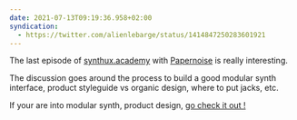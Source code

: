 ```yaml
---
date: 2021-07-13T09:19:36.958+02:00
syndication:
  - https://twitter.com/alienlebarge/status/1414847250283601921
---
```

The last episode of [synthux.academy](https://www.synthux.academy) with [Papernoise](https://www.papernoise.net) is really interesting.

The discussion goes around the process to build a good modular synth interface, product styleguide vs organic design, where to put jacks, etc.
  
If your are into modular synth, product design, [go check it out !](https://www.synthux.academy/blog/papernoise)
